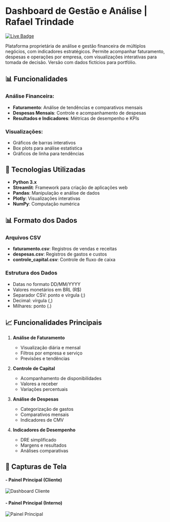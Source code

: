 # Dashboard de Gestão e Análise | Rafael Trindade
[![Live Badge](https://img.shields.io/badge/-Live-2B5482?style=flat-square&logo=streamlit&logoColor=fff)](https://bi-rafatrindade.streamlit.app/)

Plataforma proprietária de análise e gestão financeira de múltiplos negócios, com indicadores estratégicos. Permite acompanhar faturamento, despesas e operações por empresa, com visualizações interativas para tomada de decisão. Versão com dados fictícios para portfólio. 


## 📊 Funcionalidades

### Análise Financeira:
- **Faturamento**: Análise de tendências e comparativos mensais
- **Despesas Mensais**: Controle e acompanhamento de despesas
- **Resultados e Indicadores**: Métricas de desempenho e KPIs

### Visualizações:
- Gráficos de barras interativos
- Box plots para análise estatística
- Gráficos de linha para tendências

## 🚀 Tecnologias Utilizadas

- **Python 3.x**
- **Streamlit**: Framework para criação de aplicações web
- **Pandas**: Manipulação e análise de dados
- **Plotly**: Visualizações interativas
- **NumPy**: Computação numérica

## 📊 Formato dos Dados

### Arquivos CSV
- **faturamento.csv**: Registros de vendas e receitas
- **despesas.csv**: Registros de gastos e custos
- **controle_capital.csv**: Controle de fluxo de caixa

### Estrutura dos Dados
- Datas no formato DD/MM/YYYY
- Valores monetários em BRL (R$)
- Separador CSV: ponto e vírgula (;)
- Decimal: vírgula (,)
- Milhares: ponto (.)

## 📈 Funcionalidades Principais

1. **Análise de Faturamento**
   - Visualização diária e mensal
   - Filtros por empresa e serviço
   - Previsões e tendências

2. **Controle de Capital**
   - Acompanhamento de disponibilidades
   - Valores a receber
   - Variações percentuais

3. **Análise de Despesas**
   - Categorização de gastos
   - Comparativos mensais
   - Indicadores de CMV

4. **Indicadores de Desempenho**
   - DRE simplificado
   - Margens e resultados
   - Análises comparativas


## 📸 Capturas de Tela

#### - Painel Principal (Cliente)
![Dashboard Cliente](docs/.png)

#### - Painel Principal (Interno)
![Painel Principal](docs/.png)
